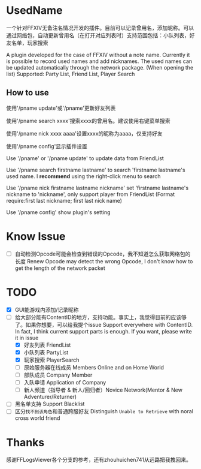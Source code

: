 # UsedName

一个针对FFXIV无备注名情况开发的插件。目前可以记录曾用名，添加昵称。可以通过网络包，自动更新曾用名（在打开对应列表时）支持范围包括：小队列表，好友名单，玩家搜索

A plugin developed for the case of FFXIV without a note name. Currently it is possible to record used names and add nicknames. The used names can be updated automatically through the network package. (When opening the list) Supported: Party List, Friend List, Player Search

## How to use

使用'/pname update'或'/pname'更新好友列表

使用'/pname search xxxx'搜索xxxx的曾用名。建议使用右键菜单搜索

使用'/pname nick xxxx aaaa'设置xxxx的昵称为aaaa，仅支持好友

使用'/pname config'显示插件设置

Use '/pname' or '/pname update' to update data from FriendList

Use '/pname search firstname lastname' to search 'firstname lastname's used name. I **recommend** using the right-click menu to search

Use '/pname nick firstname lastname nickname' set 'firstname lastname's nickname to 'nickname', only support player from FriendList (Format require:first last nickname; first last nick name)

Use '/pname config' show plugin's setting

# Know Issue
- [ ] 自动检测Opcode可能会检查到错误的Opcode，我不知道怎么获取网络包的长度 Renew Opcode may detect the wrong Opcode, I don't know how to get the length of the network packet

# TODO
- [x] GUI能游戏内添加/记录昵称
- [ ] 给大部分能有ContentID的地方，支持功能。事实上，我觉得目前的应该够了。如果你想要，可以给我提个issue Support everywhere with ContentID. In fact, I think current support parts is enough. If you want, please write it in issue
  - [x] 好友列表 FriendList
  - [x] 小队列表 PartyList
  - [x] 玩家搜索 PlayerSearch
  - [ ] 原始服务器在线成员 Members Online and on Home World
  - [ ] 部队成员 Company Member
  - [ ] 入队申请 Application of Company
  - [ ] 新人频道（指导者 & 新人/回归者）Novice Network(Mentor & New Adventurer/Returner)
- [ ] 黑名单支持 Support Blacklist
- [ ] 区分`找不到该角色`和普通跨服好友 Distinguish `Unable to Retrieve` with noral cross world friend

# Thanks
感谢FFLogsViewer各个分支的参考，还有zhouhuichen741从远路把我拽回来。
